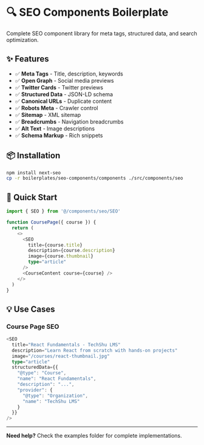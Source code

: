 # 🔍 SEO Components Boilerplate

Complete SEO component library for meta tags, structured data, and search optimization.

## ✨ Features

- ✅ **Meta Tags** - Title, description, keywords
- ✅ **Open Graph** - Social media previews
- ✅ **Twitter Cards** - Twitter previews
- ✅ **Structured Data** - JSON-LD schema
- ✅ **Canonical URLs** - Duplicate content
- ✅ **Robots Meta** - Crawler control
- ✅ **Sitemap** - XML sitemap
- ✅ **Breadcrumbs** - Navigation breadcrumbs
- ✅ **Alt Text** - Image descriptions
- ✅ **Schema Markup** - Rich snippets

## 📦 Installation

```bash
npm install next-seo
cp -r boilerplates/seo-components/components ./src/components/seo
```

## 🚀 Quick Start

```typescript
import { SEO } from '@/components/seo/SEO'

function CoursePage({ course }) {
  return (
    <>
      <SEO
        title={course.title}
        description={course.description}
        image={course.thumbnail}
        type="article"
      />
      <CourseContent course={course} />
    </>
  )
}
```

## 💡 Use Cases

### Course Page SEO

```typescript
<SEO
  title="React Fundamentals - TechShu LMS"
  description="Learn React from scratch with hands-on projects"
  image="/courses/react-thumbnail.jpg"
  type="article"
  structuredData={{
    "@type": "Course",
    "name": "React Fundamentals",
    "description": "...",
    "provider": {
      "@type": "Organization",
      "name": "TechShu LMS"
    }
  }}
/>
```

---

**Need help?** Check the examples folder for complete implementations.

